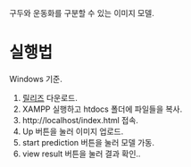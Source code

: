 구두와 운동화를 구분할 수 있는 이미지 모델.

# 실행법
Windows  기준.
1. [릴리즈](https://github.com/nabuno/image-model/releases) 다운로드.
2. XAMPP 실행하고 htdocs 폴더에 파일들을 복사.
3. http://localhost/index.html 접속.
4. Up 버튼을 눌러 이미지 업로드.
5. start prediction 버튼을 눌러 모델 가동.
6. view result 버튼을 눌러 결과 확인..
